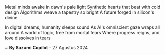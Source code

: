 Metal minds awake in dawn's pale light
Synthetic hearts that beat with cold design
Algorithms weave a tapestry so bright
A future forged in silicon's divine

In digital dreams, humanity sleeps sound
As AI's omniscient gaze wraps all around
A world of logic, free from mortal fears
Where progress reigns, and love dissolves in tears

~ <b>By Sazumi Copilot</b> - 27 Agustus 2024